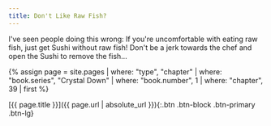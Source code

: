 ```yaml
---
title: Don't Like Raw Fish?
---
```

I've seen people doing this wrong:
If you're uncomfortable with eating raw fish, just get Sushi without raw fish!
Don't be a jerk towards the chef and open the Sushi to remove the fish…

{% assign page = site.pages
  | where: "type", "chapter"
  | where: "book.series", "Crystal Down"
  | where: "book.number", 1
  | where: "chapter", 39
  | first %}

[{{ page.title }}]({{ page.url | absolute_url }}){:.btn .btn-block .btn-primary .btn-lg}
<!--more-->
